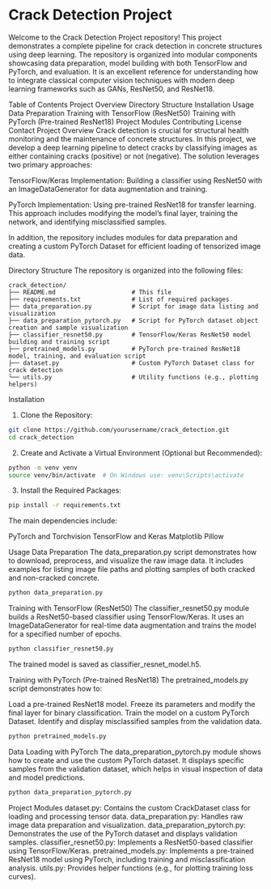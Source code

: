 # Crack Detection Project


Welcome to the Crack Detection Project repository! This project demonstrates a complete pipeline for crack detection in concrete structures using deep learning. The repository is organized into modular components showcasing data preparation, model building with both TensorFlow and PyTorch, and evaluation. It is an excellent reference for understanding how to integrate classical computer vision techniques with modern deep learning frameworks such as GANs, ResNet50, and ResNet18.

Table of Contents
Project Overview
Directory Structure
Installation
Usage
Data Preparation
Training with TensorFlow (ResNet50)
Training with PyTorch (Pre-trained ResNet18)
Project Modules
Contributing
License
Contact
Project Overview
Crack detection is crucial for structural health monitoring and the maintenance of concrete structures. In this project, we develop a deep learning pipeline to detect cracks by classifying images as either containing cracks (positive) or not (negative). The solution leverages two primary approaches:

TensorFlow/Keras Implementation:
Building a classifier using ResNet50 with an ImageDataGenerator for data augmentation and training.

PyTorch Implementation:
Using pre-trained ResNet18 for transfer learning. This approach includes modifying the model’s final layer, training the network, and identifying misclassified samples.

In addition, the repository includes modules for data preparation and creating a custom PyTorch Dataset for efficient loading of tensorized image data.

Directory Structure
The repository is organized into the following files:

```plaintext
crack_detection/
├── README.md                     # This file
├── requirements.txt              # List of required packages
├── data_preparation.py           # Script for image data listing and visualization
├── data_preparation_pytorch.py   # Script for PyTorch dataset object creation and sample visualization
├── classifier_resnet50.py        # TensorFlow/Keras ResNet50 model building and training script
├── pretrained_models.py          # PyTorch pre-trained ResNet18 model, training, and evaluation script
├── dataset.py                    # Custom PyTorch Dataset class for crack detection
└── utils.py                      # Utility functions (e.g., plotting helpers)
```

Installation
1. Clone the Repository:
```bash
git clone https://github.com/yourusername/crack_detection.git
cd crack_detection
```
2. Create and Activate a Virtual Environment (Optional but Recommended):
```bash
python -m venv venv
source venv/bin/activate  # On Windows use: venv\Scripts\activate
```
3. Install the Required Packages:
```bash
pip install -r requirements.txt
```
The main dependencies include:

PyTorch and Torchvision
TensorFlow and Keras
Matplotlib
Pillow

Usage
Data Preparation
The data_preparation.py script demonstrates how to download, preprocess, and visualize the raw image data. It includes examples for listing image file paths and plotting samples of both cracked and non-cracked concrete.
```bash
python data_preparation.py
```
Training with TensorFlow (ResNet50)
The classifier_resnet50.py module builds a ResNet50-based classifier using TensorFlow/Keras. It uses an ImageDataGenerator for real-time data augmentation and trains the model for a specified number of epochs.
```bash
python classifier_resnet50.py
```
The trained model is saved as classifier_resnet_model.h5.

Training with PyTorch (Pre-trained ResNet18)
The pretrained_models.py script demonstrates how to:

Load a pre-trained ResNet18 model.
Freeze its parameters and modify the final layer for binary classification.
Train the model on a custom PyTorch Dataset.
Identify and display misclassified samples from the validation data.
```bash
python pretrained_models.py
```
Data Loading with PyTorch
The data_preparation_pytorch.py module shows how to create and use the custom PyTorch dataset. It displays specific samples from the validation dataset, which helps in visual inspection of data and model predictions.
```bash
python data_preparation_pytorch.py
```
Project Modules
dataset.py: Contains the custom CrackDataset class for loading and processing tensor data.
data_preparation.py: Handles raw image data preparation and visualization.
data_preparation_pytorch.py: Demonstrates the use of the PyTorch dataset and displays validation samples.
classifier_resnet50.py: Implements a ResNet50-based classifier using TensorFlow/Keras.
pretrained_models.py: Implements a pre-trained ResNet18 model using PyTorch, including training and misclassification analysis.
utils.py: Provides helper functions (e.g., for plotting training loss curves).









